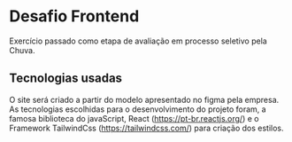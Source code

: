 # Desafio Frontend

Exercício passado como etapa de avaliação em processo seletivo pela Chuva.

## Tecnologias usadas

O site será criado a partir do modelo apresentado no figma pela empresa. As tecnologias escolhidas para o desenvolvimento do projeto foram, a famosa biblioteca do javaScript, React (https://pt-br.reactjs.org/) e o Framework TailwindCss (https://tailwindcss.com/) para criação dos estilos.
